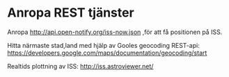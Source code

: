 # Anropa REST tjänster

Anropa http://api.open-notify.org/iss-now.json ,för att få positionen på ISS.

Hitta närmaste stad,land med hjälp av Gooles geocoding REST-api: https://developers.google.com/maps/documentation/geocoding/start

Realtids plottning av ISS: http://iss.astroviewer.net/

